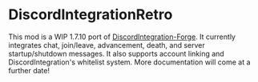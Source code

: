 # DiscordIntegrationRetro

This mod is a WIP 1.7.10 port of [DiscordIntegration-Forge](https://github.com/ErdbeerbaerLP/DiscordIntegration-Forge). It currently integrates chat, join/leave, advancement, death, and server startup/shutdown messages. It also supports account linking and DiscordIntegration's whitelist system. More documentation will come at a further date!
